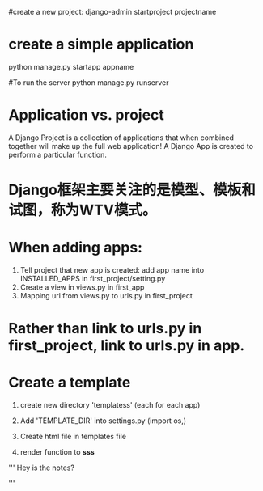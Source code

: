 #create a new project:
django-admin startproject projectname
# create a simple application
python manage.py startapp appname

#To run the server
python manage.py runserver


#  Application vs. project

A Django Project is a collection of applications that when combined together will make up the full web application!
A  Django App is created to perform a particular function.


# Django框架主要关注的是模型、模板和试图，称为WTV模式。




# When adding apps:
1. Tell project that new app is created: add app name into
INSTALLED_APPS in first_project/setting.py
2. Create a view in views.py in first_app
3. Mapping url from views.py to urls.py in first_project


 # Rather than link to urls.py in first_project, link to urls.py in app.



 # Create a template

 1. create new directory 'templatess' (each for each app)

 2. Add 'TEMPLATE_DIR' into settings.py (import os,)

 3. Create html file in templates file

 4. render function to **sss**



 '''
 Hey is the notes?

 '''
